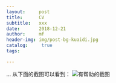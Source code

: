 ```yaml
---
layout:     post
title:      CV
subtitle:   xxx
date:       2018-12-21
author:     mf
header-img: img/post-bg-kuaidi.jpg
catalog: 	 true
tags:

---
```


… 从下面的截图可以看到：
![有帮助的截图](https://mingfengwang93.github.io/assets/mp-and-roughness.png)








